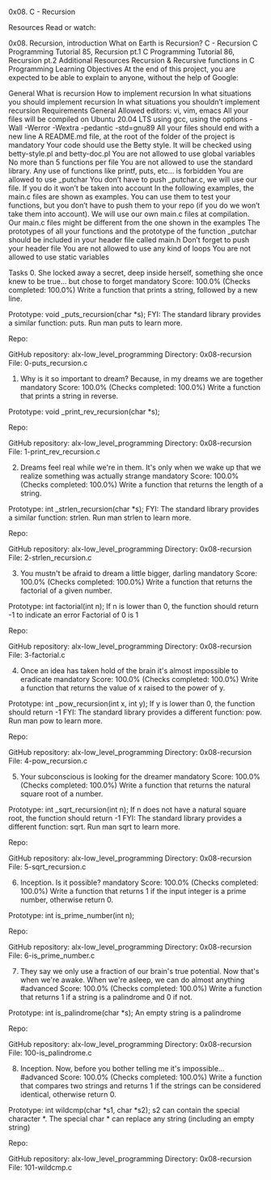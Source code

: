 0x08. C - Recursion

Resources
Read or watch:

0x08. Recursion, introduction
What on Earth is Recursion?
C - Recursion
C Programming Tutorial 85, Recursion pt.1
C Programming Tutorial 86, Recursion pt.2
Additional Resources
Recursion & Recursive functions in C Programming
Learning Objectives
At the end of this project, you are expected to be able to explain to anyone, without the help of Google:

General
What is recursion
How to implement recursion
In what situations you should implement recursion
In what situations you shouldn’t implement recursion
Requirements
General
Allowed editors: vi, vim, emacs
All your files will be compiled on Ubuntu 20.04 LTS using gcc, using the options -Wall -Werror -Wextra -pedantic -std=gnu89
All your files should end with a new line
A README.md file, at the root of the folder of the project is mandatory
Your code should use the Betty style. It will be checked using betty-style.pl and betty-doc.pl
You are not allowed to use global variables
No more than 5 functions per file
You are not allowed to use the standard library. Any use of functions like printf, puts, etc… is forbidden
You are allowed to use _putchar
You don’t have to push _putchar.c, we will use our file. If you do it won’t be taken into account
In the following examples, the main.c files are shown as examples. You can use them to test your functions, but you don’t have to push them to your repo (if you do we won’t take them into account). We will use our own main.c files at compilation. Our main.c files might be different from the one shown in the examples
The prototypes of all your functions and the prototype of the function _putchar should be included in your header file called main.h
Don’t forget to push your header file
You are not allowed to use any kind of loops
You are not allowed to use static variables

Tasks
0. She locked away a secret, deep inside herself, something she once knew to be true... but chose to forget
mandatory
Score: 100.0% (Checks completed: 100.0%)
Write a function that prints a string, followed by a new line.

Prototype: void _puts_recursion(char *s);
FYI: The standard library provides a similar function: puts. Run man puts to learn more.

Repo:

GitHub repository: alx-low_level_programming
Directory: 0x08-recursion
File: 0-puts_recursion.c
    
1. Why is it so important to dream? Because, in my dreams we are together
mandatory
Score: 100.0% (Checks completed: 100.0%)
Write a function that prints a string in reverse.

Prototype: void _print_rev_recursion(char *s);

Repo:

GitHub repository: alx-low_level_programming
Directory: 0x08-recursion
File: 1-print_rev_recursion.c
    
2. Dreams feel real while we're in them. It's only when we wake up that we realize something was actually strange
mandatory
Score: 100.0% (Checks completed: 100.0%)
Write a function that returns the length of a string.

Prototype: int _strlen_recursion(char *s);
FYI: The standard library provides a similar function: strlen. Run man strlen to learn more.

Repo:

GitHub repository: alx-low_level_programming
Directory: 0x08-recursion
File: 2-strlen_recursion.c
    
3. You mustn't be afraid to dream a little bigger, darling
mandatory
Score: 100.0% (Checks completed: 100.0%)
Write a function that returns the factorial of a given number.

Prototype: int factorial(int n);
If n is lower than 0, the function should return -1 to indicate an error
Factorial of 0 is 1

Repo:

GitHub repository: alx-low_level_programming
Directory: 0x08-recursion
File: 3-factorial.c
    
4. Once an idea has taken hold of the brain it's almost impossible to eradicate
mandatory
Score: 100.0% (Checks completed: 100.0%)
Write a function that returns the value of x raised to the power of y.

Prototype: int _pow_recursion(int x, int y);
If y is lower than 0, the function should return -1
FYI: The standard library provides a different function: pow. Run man pow to learn more.

Repo:

GitHub repository: alx-low_level_programming
Directory: 0x08-recursion
File: 4-pow_recursion.c
    
5. Your subconscious is looking for the dreamer
mandatory
Score: 100.0% (Checks completed: 100.0%)
Write a function that returns the natural square root of a number.

Prototype: int _sqrt_recursion(int n);
If n does not have a natural square root, the function should return -1
FYI: The standard library provides a different function: sqrt. Run man sqrt to learn more.

Repo:

GitHub repository: alx-low_level_programming
Directory: 0x08-recursion
File: 5-sqrt_recursion.c
    
6. Inception. Is it possible?
mandatory
Score: 100.0% (Checks completed: 100.0%)
Write a function that returns 1 if the input integer is a prime number, otherwise return 0.

Prototype: int is_prime_number(int n);

Repo:

GitHub repository: alx-low_level_programming
Directory: 0x08-recursion
File: 6-is_prime_number.c
    
7. They say we only use a fraction of our brain's true potential. Now that's when we're awake. When we're asleep, we can do almost anything
#advanced
Score: 100.0% (Checks completed: 100.0%)
Write a function that returns 1 if a string is a palindrome and 0 if not.

Prototype: int is_palindrome(char *s);
An empty string is a palindrome

Repo:

GitHub repository: alx-low_level_programming
Directory: 0x08-recursion
File: 100-is_palindrome.c
    
8. Inception. Now, before you bother telling me it's impossible...
#advanced
Score: 100.0% (Checks completed: 100.0%)
Write a function that compares two strings and returns 1 if the strings can be considered identical, otherwise return 0.

Prototype: int wildcmp(char *s1, char *s2);
s2 can contain the special character *.
The special char * can replace any string (including an empty string)

Repo:

GitHub repository: alx-low_level_programming
Directory: 0x08-recursion
File: 101-wildcmp.c
